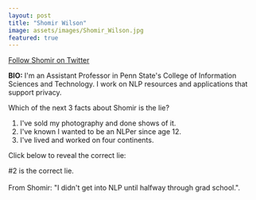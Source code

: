 ```yaml
---
layout: post
title: "Shomir Wilson"
image: assets/images/Shomir_Wilson.jpg
featured: true
---
```


<a href="https://twitter.com/shomirwilson">Follow Shomir on Twitter</a>

**BIO:** I'm an Assistant Professor in Penn State's College of Information Sciences and Technology. I work on NLP resources and applications that support privacy.

Which of the next 3 facts about Shomir is the lie?

1. I've sold my photography and done shows of it.
2. I've known I wanted to be an NLPer since age 12.
3. I've lived and worked on four continents.



Click below to reveal the correct lie:

<span class="spoiler">#2 is the correct lie. <br><br>From Shomir: "I didn't get into NLP until halfway through grad school."</span>.